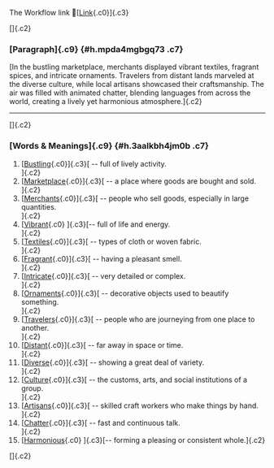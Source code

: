 The Workflow link
👏[[Link](https://www.google.com/url?q=http://www.google.com&sa=D&source=editors&ust=1760610334415427&usg=AOvVaw3zW-bxBxrC9azM6q_G2dZ-){.c0}]{.c3}

[]{.c2}

### [Paragraph]{.c9} {#h.mpda4mgbgq73 .c7}

[In the bustling marketplace, merchants displayed vibrant textiles,
fragrant spices, and intricate ornaments. Travelers from distant lands
marveled at the diverse culture, while local artisans showcased their
craftsmanship. The air was filled with animated chatter, blending
languages from across the world, creating a lively yet harmonious
atmosphere.]{.c2}

------------------------------------------------------------------------

[]{.c2}

### [Words & Meanings]{.c9} {#h.3aalkbh4jm0b .c7}

1.  [[Bustling](https://www.google.com/url?q=http://www.google.com&sa=D&source=editors&ust=1760610334416625&usg=AOvVaw1SooBxlAsZTPtozUJksngO){.c0}]{.c3}[ --
    full of lively activity.\
    ]{.c2}
2.  [[Marketplace](https://www.google.com/url?q=http://www.google.com&sa=D&source=editors&ust=1760610334416826&usg=AOvVaw2KqTPXy5zzvLPWIr4F9Z9M){.c0}]{.c3}[ --
    a place where goods are bought and sold.\
    ]{.c2}
3.  [[Merchants](https://www.google.com/url?q=http://www.google.com&sa=D&source=editors&ust=1760610334417034&usg=AOvVaw1SFo6abEmHvEenmBFF38q9){.c0}]{.c3}[ --
    people who sell goods, especially in large quantities.\
    ]{.c2}
4.  [[Vibrant](https://www.google.com/url?q=http://www.google.com&sa=D&source=editors&ust=1760610334417270&usg=AOvVaw1J0gjJi53CUZ2xrA9IMtiz){.c0}
    ]{.c3}[-- full of life and energy.\
    ]{.c2}
5.  [[Textiles](https://www.google.com/url?q=http://www.google.com&sa=D&source=editors&ust=1760610334417441&usg=AOvVaw3U19XMiL5Wu5mFlCdKh5yN){.c0}]{.c3}[ --
    types of cloth or woven fabric.\
    ]{.c2}
6.  [[Fragrant](https://www.google.com/url?q=http://www.google.com&sa=D&source=editors&ust=1760610334417635&usg=AOvVaw1qbx2TFoxiHikYvsZVU20Z){.c0}]{.c3}[ --
    having a pleasant smell.\
    ]{.c2}
7.  [[Intricate](https://www.google.com/url?q=http://www.google.com&sa=D&source=editors&ust=1760610334417815&usg=AOvVaw2vAaqURllRCBxeaFpzKIEw){.c0}]{.c3}[ --
    very detailed or complex.\
    ]{.c2}
8.  [[Ornaments](https://www.google.com/url?q=http://www.google.com&sa=D&source=editors&ust=1760610334418038&usg=AOvVaw09alE62rDkTaJc31q3tA1j){.c0}]{.c3}[ --
    decorative objects used to beautify something.\
    ]{.c2}
9.  [[Travelers](https://www.google.com/url?q=http://www.google.com&sa=D&source=editors&ust=1760610334418240&usg=AOvVaw0zz5wrsWazkCgXZ1wMN5_K){.c0}]{.c3}[ --
    people who are journeying from one place to another.\
    ]{.c2}
10. [[Distant](https://www.google.com/url?q=http://www.google.com&sa=D&source=editors&ust=1760610334418473&usg=AOvVaw0EpdGoIpbdjNVSjX4OgJz_){.c0}]{.c3}[ --
    far away in space or time.\
    ]{.c2}
11. [[Diverse](https://www.google.com/url?q=http://www.google.com&sa=D&source=editors&ust=1760610334418728&usg=AOvVaw2C7jw9dsm2tkYEyFaPPNY3){.c0}]{.c3}[ --
    showing a great deal of variety.\
    ]{.c2}
12. [[Culture](https://www.google.com/url?q=http://www.google.com&sa=D&source=editors&ust=1760610334418935&usg=AOvVaw2UHH3cQQNkfI14e-sjIisu){.c0}]{.c3}[ --
    the customs, arts, and social institutions of a group.\
    ]{.c2}
13. [[Artisans](https://www.google.com/url?q=http://www.google.com&sa=D&source=editors&ust=1760610334419171&usg=AOvVaw26HBuL7j4T0f32b6OubBwz){.c0}]{.c3}[ --
    skilled craft workers who make things by hand.\
    ]{.c2}
14. [[Chatter](https://www.google.com/url?q=http://www.google.com&sa=D&source=editors&ust=1760610334419410&usg=AOvVaw1fVeKFTz_exGKKdROH1rqD){.c0}]{.c3}[ --
    fast and continuous talk.\
    ]{.c2}
15. [[Harmonious](https://www.google.com/url?q=http://www.google.com&sa=D&source=editors&ust=1760610334419584&usg=AOvVaw2vWfPVcidqq6OI0QM2Y7fx){.c0}
    ]{.c3}[-- forming a pleasing or consistent whole.]{.c2}

[]{.c2}
